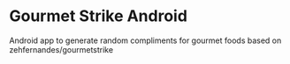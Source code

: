 # Gourmet Strike Android
Android app to generate random compliments for gourmet foods based on zehfernandes/gourmetstrike
